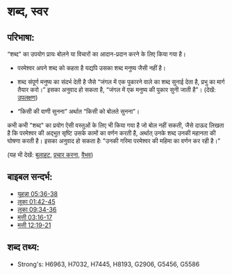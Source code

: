 # शब्द, स्वर #

## परिभाषा: ##

“शब्द” का उपयोग प्रायः बोलने या विचारों का आदान-प्रदान करने के लिए किया गया है।

* परमेश्वर अपने शब्द को कहता है यद्यपि उसका शब्द मनुष्य जैसी नहीं है।
* शब्द संपूर्ण मनुष्य का संदर्भ देती है जैसे “जंगल में एक पुकारने वाले का शब्द सुनाई देता है, प्रभु का मार्ग तैयार करो।” इसका अनुवाद हो सकता है, “जंगल में एक मनुष्य की पुकार सुनी जाती है”। (देखें: [उपलक्षण](rc://hi/ta/man/translate/figs-synecdoche))

* “किसी की वाणी सुनना” अर्थात “किसी को बोलते सुनना”।

कभी कभी "शब्द" का प्रयोग ऐसी वस्तुओं के लिए भी किया गया है जो बोल नहीं सकती, जैसे दाऊद लिखता है कि परमेश्वर की अद्भुत सृष्टि उसके कामों का वर्णन करती है, अर्थात् उनके शब्द उनकी महानता की घोषणा करती है। इसका अनुवाद हो सकता हैः "उनकी गरिमा परमेश्वर की महिमा का वर्णन कर रही है।"

(यह भी देखें: [बुलाहट](../kt/call.md), [प्रचार करना](../other/proclaim.md), [वैभव](../other/splendor.md))

## बाइबल सन्दर्भ: ##

* [यूहन्ना 05:36-38](rc://hi/tn/help/jhn/05/36)
* [लूका 01:42-45](rc://hi/tn/help/luk/01/42)
* [लूका 09:34-36](rc://hi/tn/help/luk/09/34)
* [मत्ती 03:16-17](rc://hi/tn/help/mat/03/16)
* [मत्ती 12:19-21](rc://hi/tn/help/mat/12/19)

## शब्द तथ्य: ##

* Strong's: H6963, H7032, H7445, H8193, G2906, G5456, G5586
